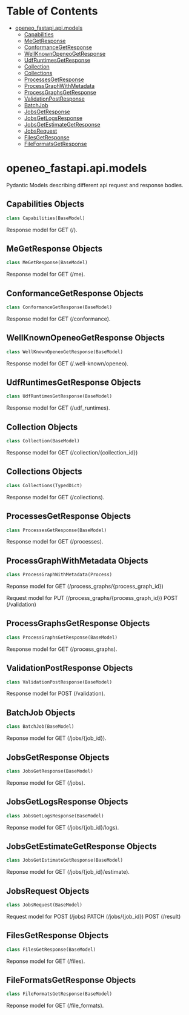 # Table of Contents

* [openeo\_fastapi.api.models](#openeo_fastapi.api.models)
  * [Capabilities](#openeo_fastapi.api.models.Capabilities)
  * [MeGetResponse](#openeo_fastapi.api.models.MeGetResponse)
  * [ConformanceGetResponse](#openeo_fastapi.api.models.ConformanceGetResponse)
  * [WellKnownOpeneoGetResponse](#openeo_fastapi.api.models.WellKnownOpeneoGetResponse)
  * [UdfRuntimesGetResponse](#openeo_fastapi.api.models.UdfRuntimesGetResponse)
  * [Collection](#openeo_fastapi.api.models.Collection)
  * [Collections](#openeo_fastapi.api.models.Collections)
  * [ProcessesGetResponse](#openeo_fastapi.api.models.ProcessesGetResponse)
  * [ProcessGraphWithMetadata](#openeo_fastapi.api.models.ProcessGraphWithMetadata)
  * [ProcessGraphsGetResponse](#openeo_fastapi.api.models.ProcessGraphsGetResponse)
  * [ValidationPostResponse](#openeo_fastapi.api.models.ValidationPostResponse)
  * [BatchJob](#openeo_fastapi.api.models.BatchJob)
  * [JobsGetResponse](#openeo_fastapi.api.models.JobsGetResponse)
  * [JobsGetLogsResponse](#openeo_fastapi.api.models.JobsGetLogsResponse)
  * [JobsGetEstimateGetResponse](#openeo_fastapi.api.models.JobsGetEstimateGetResponse)
  * [JobsRequest](#openeo_fastapi.api.models.JobsRequest)
  * [FilesGetResponse](#openeo_fastapi.api.models.FilesGetResponse)
  * [FileFormatsGetResponse](#openeo_fastapi.api.models.FileFormatsGetResponse)

<a id="openeo_fastapi.api.models"></a>

# openeo\_fastapi.api.models

Pydantic Models describing different api request and response bodies.

<a id="openeo_fastapi.api.models.Capabilities"></a>

## Capabilities Objects

```python
class Capabilities(BaseModel)
```

Response model for GET (/).

<a id="openeo_fastapi.api.models.MeGetResponse"></a>

## MeGetResponse Objects

```python
class MeGetResponse(BaseModel)
```

Response model for GET (/me).

<a id="openeo_fastapi.api.models.ConformanceGetResponse"></a>

## ConformanceGetResponse Objects

```python
class ConformanceGetResponse(BaseModel)
```

Response model for GET (/conformance).

<a id="openeo_fastapi.api.models.WellKnownOpeneoGetResponse"></a>

## WellKnownOpeneoGetResponse Objects

```python
class WellKnownOpeneoGetResponse(BaseModel)
```

Response model for GET (/.well-known/openeo).

<a id="openeo_fastapi.api.models.UdfRuntimesGetResponse"></a>

## UdfRuntimesGetResponse Objects

```python
class UdfRuntimesGetResponse(BaseModel)
```

Response model for GET (/udf_runtimes).

<a id="openeo_fastapi.api.models.Collection"></a>

## Collection Objects

```python
class Collection(BaseModel)
```

Response model for GET (/collection/{collection_id})

<a id="openeo_fastapi.api.models.Collections"></a>

## Collections Objects

```python
class Collections(TypedDict)
```

Response model for GET (/collections).

<a id="openeo_fastapi.api.models.ProcessesGetResponse"></a>

## ProcessesGetResponse Objects

```python
class ProcessesGetResponse(BaseModel)
```

Response model for GET (/processes).

<a id="openeo_fastapi.api.models.ProcessGraphWithMetadata"></a>

## ProcessGraphWithMetadata Objects

```python
class ProcessGraphWithMetadata(Process)
```

Reponse model for
            GET (/process_graphs/{process_graph_id})

Request model for
        PUT (/process_graphs/{process_graph_id})
        POST (/validation)

<a id="openeo_fastapi.api.models.ProcessGraphsGetResponse"></a>

## ProcessGraphsGetResponse Objects

```python
class ProcessGraphsGetResponse(BaseModel)
```

Response model for GET (/process_graphs).

<a id="openeo_fastapi.api.models.ValidationPostResponse"></a>

## ValidationPostResponse Objects

```python
class ValidationPostResponse(BaseModel)
```

Response model for POST (/validation).

<a id="openeo_fastapi.api.models.BatchJob"></a>

## BatchJob Objects

```python
class BatchJob(BaseModel)
```

Reponse model for GET (/jobs/{job_id}).

<a id="openeo_fastapi.api.models.JobsGetResponse"></a>

## JobsGetResponse Objects

```python
class JobsGetResponse(BaseModel)
```

Reponse model for GET (/jobs).

<a id="openeo_fastapi.api.models.JobsGetLogsResponse"></a>

## JobsGetLogsResponse Objects

```python
class JobsGetLogsResponse(BaseModel)
```

Reponse model for GET (/jobs/{job_id}/logs).

<a id="openeo_fastapi.api.models.JobsGetEstimateGetResponse"></a>

## JobsGetEstimateGetResponse Objects

```python
class JobsGetEstimateGetResponse(BaseModel)
```

Reponse model for GET (/jobs/{job_id}/estimate).

<a id="openeo_fastapi.api.models.JobsRequest"></a>

## JobsRequest Objects

```python
class JobsRequest(BaseModel)
```

Request model for
POST (/jobs)
PATCH (/jobs/{job_id})
POST (/result)

<a id="openeo_fastapi.api.models.FilesGetResponse"></a>

## FilesGetResponse Objects

```python
class FilesGetResponse(BaseModel)
```

Reponse model for GET (/files).

<a id="openeo_fastapi.api.models.FileFormatsGetResponse"></a>

## FileFormatsGetResponse Objects

```python
class FileFormatsGetResponse(BaseModel)
```

Reponse model for GET (/file_formats).

